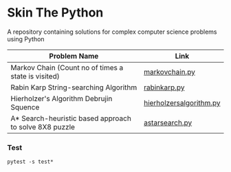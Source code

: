 # Skin The Python

A repository containing solutions for complex computer science problems using Python

| Problem Name                                            | Link                                               |
| ------------------------------------------------------- | -------------------------------------------------- |
| Markov Chain (Count no of times a state is visited)     | [markovchain.py](markovchain.py)                   |
| Rabin Karp String-searching Algorithm                   | [rabinkarp.py](rabinkarp.py)                       |
| Hierholzer's Algorithm Debrujin Squence                 | [hierholzersalgorithm.py](hierholzersalgorithm.py) |
| A\* Search-heuristic based approach to solve 8X8 puzzle | [astarsearch.py](astarsearch.py)                   |

### Test

```
pytest -s test*
```
